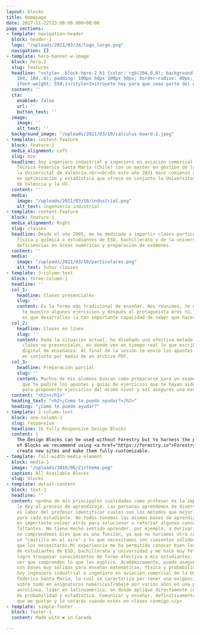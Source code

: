 ```yaml
---
layout: blocks
title: Homepage
date: 2017-11-22T23:00:00.000+00:00
page_sections:
- template: navigation-header
  block: header-1
  logo: "/uploads/2021/03/24/logo_large.png"
  navigation: []
- template: hero-banner-w-image
  block: hero-2
  slug: features
  headline: "<style> .block-hero-2 h1 {color: rgb(204,0,0); background-color: rgba(184,
    184, 184,.8); padding: 100px 50px 100px 50px; border-radius: 40px;} h1 span.light
    {font-weight: 550;}</style>Instrúyete hoy para que seas parte del día de mañana"
  content: ''
  cta:
    enabled: false
    url: ''
    button_text: ''
  image:
    image: ''
    alt_text: ''
  background_image: "/uploads/2021/03/10/calculus-board-1.jpeg"
- template: content-feature
  block: feature-1
  media_alignment: Left
  slug: bio
  headline: Soy ingeniero industrial e ingeniero en aviación comercial de la Universidad
    Técnica Federico Santa María (Chile) con un master en gestión de la calidad en
    la Universitat de València.<br><br>En este año 2021 daré comienzo a un doctorado
    en optimización y estadística que ofrece en conjunto la Universitat Politécnica
    de València y la UV.
  content: ''
  media:
    image: "/uploads/2021/03/10/industrial.png"
    alt_text: ingeniería industrial
- template: content-feature
  block: feature-1
  media_alignment: Right
  slug: classes
  headline: Desde el año 2005, me he dedicado a impartir clases particulares de matemáticas,
    física y química a estudiantes de ESO, bachillerato y de la universidad para superar
    deficiencias en áreas numéricas y preparación de exámenes.
  content: ''
  media:
    image: "/uploads/2021/03/10/particulares.png"
    alt_text: tutor classes
- template: 3-column-text
  block: three-column-1
  headline: ''
  col_1:
    headline: Clases presenciales
    slug: ''
    content: Es la forma más tradicional de enseñar. Nos reunimos, te enseño la teoría,
      te muestro algunos ejercicios y después el protagonista eres tú. Lo más importante
      es que desarrolles la tan importante capacidad de saber que hacer en cada caso.
  col_2:
    headline: Clases en línea
    slug: ''
    content: Dada la situación actual, he diseñado una efectiva metodología de realizar
      clases no presenciales, en donde ves en tiempo real lo que escribo en mi dispositivo
      digital de enseñanza. Al final de la sesión te envío los apuntes que realicemos
      en conjunto por medio de un archivo PDF.
  col_3:
    headline: Preparación parcial
    slug: ''
    content: Muchos de mis alumnos buscan como prepararse para un examen. Es por esto
      que te pediré los apuntes y guías de ejercicios que te hayan sido entregados,
      para proponerte ejercicios del mismo nivel y así asegures una excelente calificación.​
  content: "<h1></h1>"
  heading_text: "<h2>¿Como te puedo ayudar?</h2>"
  heading: "¿Como te puedo ayudar?"
- template: 1-column-text
  block: one-column-1
  slug: responsive
  headline: 16 Fully Responsive Design Blocks
  content: |
    The Design Blocks can be used without Forestry but to harness the power
    of Blocks we recommend using <a href="https://forestry.io">Forestry</a>. Once the site is imported you can immediately
    create new sites and make them fully customizable.
- template: full-width-media-element
  block: media-1
  image: "/uploads/2018/06/21/theme.png"
  caption: All Available Blocks
  slug: blocks
- template: detail-content
  block: text-1
  headline: ''
  content: <p>Una de mis principales cualidades como profesor es la importancia que
    le doy al proceso de aprendizaje. Las personas aprendemos de diversas formas y
    es labor del profesor identificar cuales son los métodos que mejor dan resultado
    para cada estudiante. No todos tenemos las mismas bases de aprendizaje, a veces
    es importante volver atrás para solucionar o reforzar algunos conceptos o materias
    faltantes. No tiene mucho sentido aprender, por ejemplo, a derivar, si es que
    no comprendemos bien que es una función, ya que no haríamos otra cosa que construir
    un "castillo en el aire" y lo que necesitamos son cimientos sólidos. Te aseguro
    que los necesitarás.​Mi experiencia me ha permitido conocer bien las necesidades
    de estudiantes de ESO, bachillerato y universidad y me hace muy feliz ver como
    logro traspasar conocimientos de forma efectiva a mis estudiantes. Me es gratificante
    ver que comprenden lo que les explico. Académicamente, puedo asegurar que cuento
    con bases muy sólidas para enseñar matemáticas, física y probabilidades y estadística.
    Soy ingeniero industrial e ingeniero en aviación comercial de la Universidad Técnica
    Federico Santa María, la cual se caracteriza por tener una exigencia muy alta,
    sobre todo en asignaturas numéricas​Trabajé por varios años en una prestigiosa
    aerolínea, líder en latinoamérica, en donde apliqué directamente conocimientos
    de probabilidad y estadística. Comunicar y enseñar, definitivamente son áreas
    que me gustan y lo notarás cuando estés en clases conmigo.</p>
- template: simple-footer
  block: footer-1
  content: Made with ❤︎ in Canada

---
```

